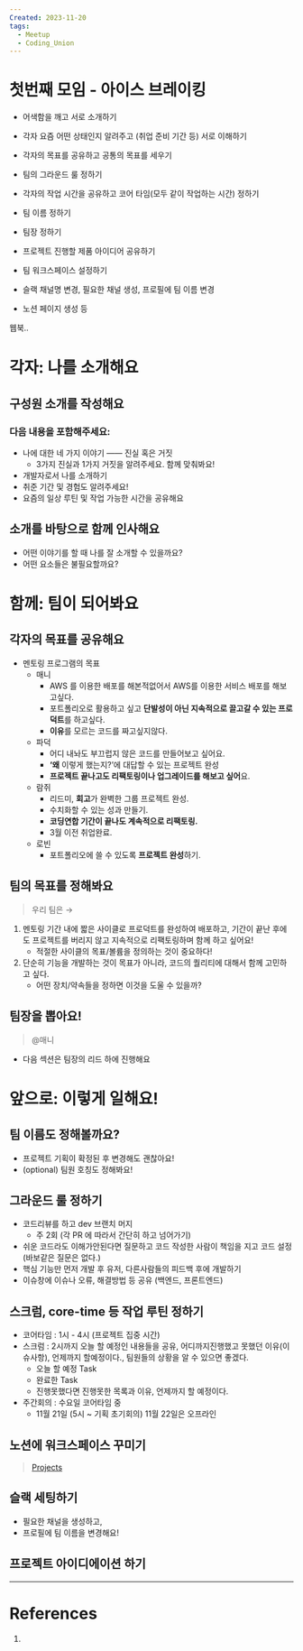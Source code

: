 ```yaml
---
Created: 2023-11-20
tags:
  - Meetup
  - Coding_Union
---
```

# 첫번째 모임 - 아이스 브레이킹
- 어색함을 깨고 서로 소개하기
- 각자 요즘 어떤 상태인지 알려주고 (취업 준비 기간 등) 서로 이해하기
- 각자의 목표를 공유하고 공통의 목표를 세우기
- 팀의 그라운드 룰 정하기
- 각자의 작업 시간을 공유하고 코어 타임(모두 같이 작업하는 시간) 정하기

- 팀 이름 정하기
- 팀장 정하기
- 프로젝트 진행할 제품 아이디어 공유하기
- 팀 워크스페이스 설정하기

- 슬랙 채널명 변경, 필요한 채널 생성, 프로필에 팀 이름 변경
- 노션 페이지 생성 등



웹북..


# 각자: 나를 소개해요

## 구성원 소개를 작성해요

### 다음 내용을 포함해주세요:
- 나에 대한 네 가지 이야기 —— 진실 혹은 거짓
    - 3가지 진실과 1가지 거짓을 알려주세요. 함께 맞춰봐요!
- 개발자로서 나를 소개하기
- 취준 기간 및 경험도 알려주세요!
- 요즘의 일상 루틴 및 작업 가능한 시간을 공유해요

## 소개를 바탕으로 함께 인사해요
- 어떤 이야기를 할 때 나를 잘 소개할 수 있을까요?
- 어떤 요소들은 불필요할까요?

# 함께: 팀이 되어봐요

## 각자의 목표를 공유해요
- 멘토링 프로그램의 목표
    - 매니
        - AWS 를 이용한 배포를 해본적없어서 AWS를 이용한 서비스 배포를 해보고싶다.
        - 포트폴리오로 활용하고 싶고 **단발성이 아닌 지속적으로 끌고갈 수 있는 프로덕트**를 하고싶다.
        - **이유**를 모르는 코드를 짜고싶지않다.
    - 파덕
        - 어디 내놔도 부끄럽지 않은 코드를 만들어보고 싶어요.
        - **‘왜** 이렇게 했는지?’에 대답할 수 있는 프로젝트 완성
        - **프로젝트 끝나고도 리팩토링이나 업그레이드를 해보고 싶어**요.
    - 람쥐
        - 리드미, **회고**가 완벽한 그룹 프로젝트 완성.
        - 수치화할 수 있는 성과 만들기.
        - **코딩연합 기간이 끝나도 계속적으로 리팩토링.**
        - 3월 이전 취업완료.
    - 로빈
        - 포트폴리오에 쓸 수 있도록 **프로젝트 완성**하기.

## 팀의 목표를 정해봐요

> 우리 팀은 →
1. 멘토링 기간 내에 짧은 사이클로 프로덕트를 완성하여 배포하고, 기간이 끝난 후에도 프로젝트를 버리지 않고 지속적으로 리팩토링하며 함께 하고 싶어요!
    - 적절한 사이클의 목표/볼륨을 정의하는 것이 중요하다!
2. 단순히 기능을 개발하는 것이 목표가 아니라, 코드의 퀄리티에 대해서 함께 고민하고 싶다.
    - 어떤 장치/약속들을 정하면 이것을 도울 수 있을까?

## 팀장을 뽑아요!
> @매니
- 다음 섹션은 팀장의 리드 하에 진행해요

# 앞으로: 이렇게 일해요!

## 팀 이름도 정해볼까요?
- 프로젝트 기획이 확정된 후 변경해도 괜찮아요!
- (optional) 팀원 호칭도 정해봐요!

## 그라운드 룰 정하기
- 코드리뷰를 하고 dev 브랜치 머지
    - 주 2회 (각 PR 에 따라서 간단히 하고 넘어가기)
- 쉬운 코드라도 이해가안된다면 질문하고 코드 작성한 사람이 책임을 지고 코드 설정 (바보같은 질문은 없다.)
- 핵심 기능만 먼저 개발 후 유저, 다른사람들의 피드백 후에 개발하기
- 이슈창에 이슈나 오류, 해결방법 등 공유 (백엔드, 프론트엔드)

## 스크럼, core-time 등 작업 루틴 정하기
- 코어타임 : 1시 - 4시 (프로젝트 집중 시간)
- 스크럼 : 2시까지 오늘 할 예정인 내용들을 공유, 어디까지진행했고 못했던 이유(이슈사항), 언제까지 할예정이다., 팀원들의 상황을 알 수 있으면 좋겠다.
    - 오늘 할 예정 Task
    - 완료한 Task
    - 진행못했다면 진행못한 목록과 이유, 언제까지 할 예정이다.
- 주간회의 : 수요일 코어타임 중
    - 11월 21일 (5시 ~ 기획 초기회의) 11월 22일은 오프라인

## 노션에 워크스페이스 꾸미기
> [Projects](https://www.notion.so/Projects-e9d12e855f544d46bd9fc646d732e4fc?pvs=21)

## 슬랙 세팅하기
- 필요한 채널을 생성하고,
- 프로필에 팀 이름을 변경해요!

## 프로젝트 아이디에이션 하기


---
# References
1. 